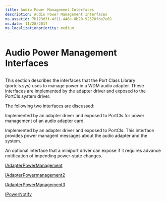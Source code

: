 ```yaml
---
title: Audio Power Management Interfaces
description: Audio Power Management Interfaces
ms.assetid: 7b123d3f-4f11-448e-8b20-92578fda7e69
ms.date: 11/28/2017
ms.localizationpriority: medium
---
```


# Audio Power Management Interfaces


## <span id="ddk_audio_power_management_interfaces_ks"></span><span id="DDK_AUDIO_POWER_MANAGEMENT_INTERFACES_KS"></span>


This section describes the interfaces that the Port Class Library (portcls.sys) uses to manage power in a WDM audio adapter. These interfaces are implemented by the adapter driver and exposed to the PortCls system driver.

The following two interfaces are discussed:

Implemented by an adapter driver and exposed to PortCls for power management of an audio adapter card.

Implemented by an adapter driver and exposed to PortCls. This interface provides power managent messages about the audio adapter and the system.

An optional interface that a miniport driver can expose if it requires advance notification of impending power-state changes.

[IAdapterPowerManagement](https://msdn.microsoft.com/library/windows/hardware/ff536485)

[IAdapterPowermanagement2](https://msdn.microsoft.com/library/windows/hardware/ff536486)

[IAdapterPowerManagement3](https://msdn.microsoft.com/library/windows/hardware/jj200330)

[IPowerNotify](https://msdn.microsoft.com/library/windows/hardware/ff536947)

 

 





